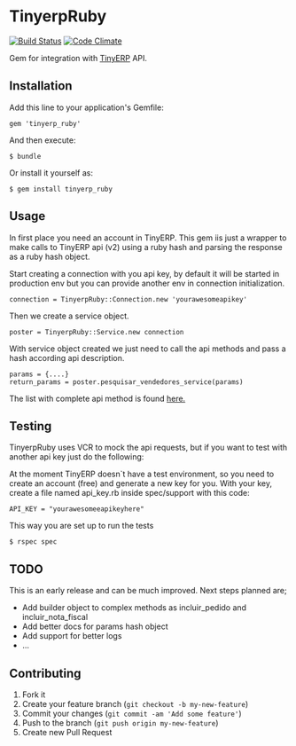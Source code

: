 # TinyerpRuby

[![Build Status](https://travis-ci.org/locomotivapro/tinyerp_ruby.svg?branch=master)](https://travis-ci.org/locomotivapro/tinyerp_ruby)
[![Code Climate](https://codeclimate.com/github/locomotivapro/tinyerp_ruby.png)](https://codeclimate.com/github/locomotivapro/tinyerp_ruby)

Gem for integration with [TinyERP](http://www.tiny.com.br) API.

## Installation

Add this line to your application's Gemfile:

    gem 'tinyerp_ruby'

And then execute:

    $ bundle

Or install it yourself as:

    $ gem install tinyerp_ruby

## Usage

In first place you need an account in TinyERP. This gem iis just a
wrapper to make calls to TinyERP api (v2) using a ruby hash and
parsing the response as a ruby hash object.

Start creating a connection with you api key, by default it will be started in production env but you can provide another env in connection initialization.

    connection = TinyerpRuby::Connection.new 'yourawesomeapikey'

Then we create a service object.

    poster = TinyerpRuby::Service.new connection

With service object created we just need to call the api methods and pass a hash according api description.

    params = {....}
    return_params = poster.pesquisar_vendedores_service(params)

The list with complete api method is found [here.](http://www.tiny.com.br/manuais/api2/)

## Testing

TinyerpRuby uses VCR to mock the api requests, but if you want to test
with another api key just do the following:

At the moment TinyERP doesn`t have a test environment, so you need to
create an account (free) and generate a new key for you. With your key,
create a file named api_key.rb inside spec/support with this code:

    API_KEY = "yourawesomeeapikeyhere"

This way you are set up to run the tests

    $ rspec spec

## TODO

This is an early release and can be much improved. Next steps planned are;

  - Add builder object to complex methods as incluir_pedido and incluir_nota_fiscal
  - Add better docs for params hash object
  - Add support for better logs
  - ...

## Contributing

1. Fork it
2. Create your feature branch (`git checkout -b my-new-feature`)
3. Commit your changes (`git commit -am 'Add some feature'`)
4. Push to the branch (`git push origin my-new-feature`)
5. Create new Pull Request
